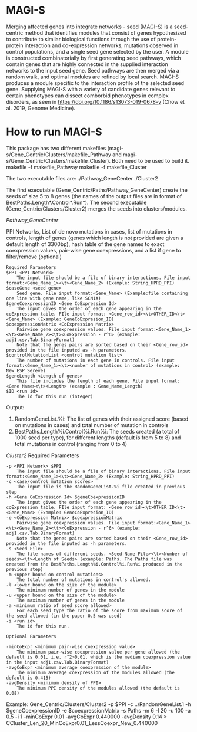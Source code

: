 # MAGI-S
Merging affected genes into integrate networks - seed (MAGI-S) is a seed-centric method that identifies modules that consist of genes hypothesized to contribute to similar biological functions through the use of protein-protein interaction and co-expression networks, mutations observed in control populations, and a single seed gene selected by the user. A module is constructed combinatorially by first generating seed pathways, which contain genes that are highly connected in the supplied interaction networks to the input seed gene. Seed pathways are then merged via a random walk, and optimal modules are refined by local search. MAGI-S produces a module specific to the interaction profile of the selected seed gene. Supplying MAGI-S with a variety of candidate genes relevant to certain phenotypes can dissect comborbid phenotypes in complex disorders, as seen in https://doi.org/10.1186/s13073-019-0678-y (Chow et al. 2019, Genome Medicine).


# How to run MAGI-S
This package has two different makefiles (magi-s/Gene_Centric/Clusters/makefile_Pathway and magi-s/Gene_Centric/Clusters/makefile_Cluster). Both need to be used to build it. 
makefile -f makefile_Pathway
makefile -f makefile_Cluster

The two executable files are:
./Pathway_GeneCenter
./Cluster2

The first executable (Gene_Centric/Paths/Pathway_GeneCenter) create the seeds of size 5 to 8 genes (the names of the output files are in format of BestPaths.Length*.Control*.Run*).
The second executable (Gene_Centric/Clusters/Cluster2) merges the seeds into clusters/modules.

*Pathway_GeneCenter*

PPI Networks, List of de novo mutations in cases, list of mutations in controls, length of genes (genes which length is not provided are given a default length of 3300bp), hash table of the gene names to exact coexpression values, pair-wise gene coexpressions, and a list if gene to filter/remove (optional)

	Required Parameters 
	$PPI <PPI Network> 
		The input file should be a file of binary interactions. File input format:<Gene_Name_1><\t><Gene_Name_2> (Example: String_HPRD_PPI) 
	$caseGene <seed gene>
		Seed gene. File input format:<Gene_Name> (Example:file containing one line with gene name, like SCN1A) 
	$geneCoexpressionID <Gene CoExpression Id>
		The input gives the order of each gene appearing in the coExpression table. FIle input format: <Gene_row_id><\t>OTHER_ID<\t><Gene_Name> (Example: GeneCoExpresion_ID)
	$coexpressionMatrix <CoExpression Matrix>
		Pairwise gene coexpression values. File input format:<Gene_Name_1><\t><Gene_Name_2><\t><CoExpression - r^6> (example: adj1.csv.Tab.BinaryFormat)
		Note that the genes pairs are sorted based on their <Gene_row_id> provided in the file inputed as -h parameters. 
	$controlMutationList <control mutation list>
		The number of mutations in each gene in controls. File input format:<Gene_Name_1><\t><number of mutations in control> (example: New_ESP_Sereve)
	$geneLength <Length of genes>
		This file includes the length of each gene. File input format:<Gene Name><\t><Length> (example : Gene_Name_Length)
	$ID <run id>
		The id for this run (integer)
	
Output:
1) RandomGeneList.%i: The list of genes with their assigned score (based on mutations in cases) and total number of mutation in controls 
2) BestPaths.Length%i.Control%i.Run%i: The seeds created (a total of 1000 seed per type), for different lengths (default is from 5 to 8) and total mutations in control (ranging from 0 to 4)


*Cluster2*
	Required Parameters

	-p <PPI Network> $PPI
		The input file should be a file of binary interactions. File input format:<Gene_Name_1><\t><Gene_Name_2> (Example: String_HPRD_PPI)
	-c <case/control mutation scores>
		The input file is the RandomGeneList.%i file created in previous step
	-h <Gene CoExpression Id> $geneCoexpressionID
 		The input gives the order of each gene appearing in the coExpression table. FIle input format: <Gene_row_id><\t>OTHER_ID<\t><Gene_Name> (Example: GeneCoExpresion_ID)
	-e <CoExpression Matrix> $coexpressionMatrix
		Pairwise gene coexpression values. File input format:<Gene_Name_1><\t><Gene_Name_2><\t><CoExpression - r^6> (example: adj1.csv.Tab.BinaryFormat)
		Note that the genes pairs are sorted based on their <Gene_row_id> provided in the file inputed as -h parameters.
	-s <Seed File> 
		The file names of different seeds. <Seed Name File><\t><Number of seeds><\t><Length of Seeds> (example: Paths. The Paths file was created from the BestPaths.Length%i.Control%i.Run%i produced in the previous step)
	-m <upper bound on control mutations>
		The total number of mutations in control's allowed. 
	-l <lower bound on the size of the module>
		The minimum number of genes in the module 
	-u <upper bound on the size of the module>
		The maximum number of genes in the module
	-a <minimum ratio of seed score allowed>
		For each seed type the ratio of the score from maximum score of the seed allowed (in the paper 0.5 was used)
	-i <run id>  
		The id for this run.

	Optional Parameters
	
	-minCoExpr <minimum pair-wise coexpression value>
		The minimum pair-wise coexpression value per gene allowed (the default is 0.01, i.e. r^2>0.01, which is the median coexpression value in the input adj1.csv.Tab.BinaryFormat)
	-avgCoExpr <minimum average coexpression of the module>
		The minimum average coexpression of the modules allowed (the default is 0.415)
	-avgDensity <minimum density of PPI>
		The minimum PPI density of the modules allowed (the default is 0.08)

Example: 
Gene_Centric/Clusters/Cluster2 -p $PPI -c ../RandomGeneList.1 -h $geneCoexpressionID -e $coexpressionMatrix -s Paths -m 6 -l 20 -u 100 -a 0.5 -i 1 -minCoExpr 0.01 -avgCoExpr 0.440000 -avgDensity 0.14 > CCluster_Len_20_MinCoExpr0.01_LessCoexpr_New_0.440000
